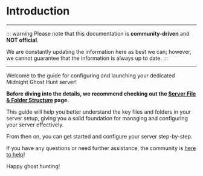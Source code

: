 # Introduction

---

::: warning
Please note that this documentation is **community-driven** and **NOT official**.

We are constantly updating the information here as best we can; however, we cannot guarantee that the information is always up to date.
:::

---

Welcome to the guide for configuring and launching your dedicated Midnight Ghost Hunt server!

**Before diving into the details, we recommend checking out the [Server File & Folder Structure](/server-structure) page.**

This guide will help you better understand the key files and folders in your server setup, giving you a solid foundation for managing and configuring your server effectively.

From then on, you can get started and configure your server step-by-step.

If you have any questions or need further assistance, the community is [here to help](https://discord.gg/midnightghosthunt)!

Happy ghost hunting!